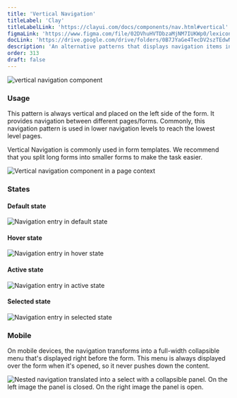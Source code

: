 ```yaml
---
title: 'Vertical Navigation'
titleLabel: 'Clay'
titleLabelLink: 'https://clayui.com/docs/components/nav.html#vertical'
figmaLink: 'https://www.figma.com/file/02DVhuHVTDbzaMjNM7IUKWp0/lexicon?node-id=6020%3A22686'
docLink: 'https://drive.google.com/drive/folders/0B7JYaGe4TecDV2szTEdwNkg0a3M?usp=sharing'
description: 'An alternative patterns that displays navigation items in a vertical menu.'
order: 313
draft: false
---
```


![vertical navigation component](/images/lexicon/navigation-11.png)

### Usage

This pattern is always vertical and placed on the left side of the form. It provides navigation between different pages/forms. Commonly, this navigation pattern is used in lower navigation levels to reach the lowest level pages.

Vertical Navigation is commonly used in form templates. We recommend that you split long forms into smaller forms to make the task easier. 

![Vertical navigation component in a page context](/images/lexicon/navigation-12.png)


### States

#### Default state

![Navigation entry in default state](/images/lexicon/navigation-13.png)

#### Hover state

![Navigation entry in hover state](/images/lexicon/navigation-14.png)

#### Active state

![Navigation entry in active state](/images/lexicon/navigation-15.png)

#### Selected state

![Navigation entry in selected state](/images/lexicon/navigation-16.png)

### Mobile

On mobile devices, the navigation transforms into a full-width collapsible menu that's displayed right before the form. This menu is always displayed over the form when it's opened, so it never pushes down the content.

![Nested navigation translated into a select with a collapsible panel. On the left image the panel is closed. On the right image the panel is open.](/images/lexicon/navigation-17.png)
